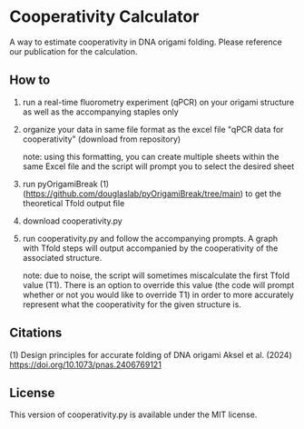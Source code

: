 # Cooperativity Calculator
A way to estimate cooperativity in DNA origami folding. Please reference our publication for the calculation.

## How to
1. run a real-time fluorometry experiment (qPCR) on your origami structure as well as the accompanying staples only
2. organize your data in same file format as the excel file "qPCR data for cooperativity" (download from repository)

     note: using this formatting, you can create multiple sheets within the same Excel file and the script will prompt you to select the desired sheet

4. run pyOrigamiBreak (1) (https://github.com/douglaslab/pyOrigamiBreak/tree/main) to get the theoretical Tfold output file
5. download cooperativity.py
6. run cooperativity.py and follow the accompanying prompts. A graph with Tfold steps will output accompanied by the cooperativity of the associated structure.
   
   note: due to noise, the script will sometimes miscalculate the first Tfold value (T1). There is an option to override this value (the code will prompt whether or not you would like to override T1) in order to more accurately represent what the cooperativity for the given structure is. 

## Citations
(1) Design principles for accurate folding of DNA origami
Aksel et al. (2024)
https://doi.org/10.1073/pnas.2406769121

## License
This version of cooperativity.py is available under the MIT license.
